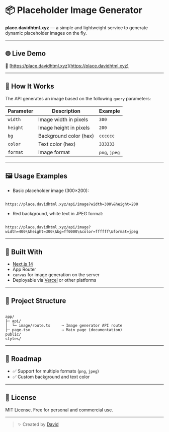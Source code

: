 
# 📦 Placeholder Image Generator

**place.davidhtml.xyz** — a simple and lightweight service to generate dynamic placeholder images on the fly. 

---

## 🌐 Live Demo

🔗 [https://place.davidhtml.xyz](https://place.davidhtml.xyz)

---

## 🧠 How It Works

The API generates an image based on the following `query` parameters:

| Parameter | Description               | Example      |
|-----------|---------------------------|--------------|
| `width`   | Image width in pixels     | `300`        |
| `height`  | Image height in pixels    | `200`        |
| `bg`      | Background color (hex)    | `cccccc`     |
| `color`   | Text color (hex)          | `333333`     |
| `format`  | Image format              | `png`, `jpeg` |

---

## 🖼 Usage Examples

- Basic placeholder image (300×200):

```

https://place.davidhtml.xyz/api/image?width=300\&height=200

```

- Red background, white text in JPEG format:

```

https://place.davidhtml.xyz/api/image?width=400\&height=300\&bg=ff0000\&color=ffffff\&format=jpeg

```


---

## 🚀 Built With

- [Next.js 14](https://nextjs.org/)
- App Router
- `canvas` for image generation on the server
- Deployable via [Vercel](https://vercel.com/) or other platforms

---

## 📁 Project Structure

```

app/
├─ api/
│  └─ image/route.ts     → Image generator API route
├─ page.tsx              → Main page (documentation)
public/
styles/

```

---

## 🧪 Roadmap

- ✅ Support for multiple formats (`png`, `jpeg`)
- ✅ Custom background and text color
<!-- - ⏳ Support for custom text (`?text=Hello`) -->
<!-- - ⏳ Font size control -->
<!-- - ⏳ Emoji support -->
<!-- - ⏳ CORS headers and CDN optimization -->

---

## 📜 License

MIT License. Free for personal and commercial use.

---

> ✨ Created by [David](https://t.me/theoksigen)